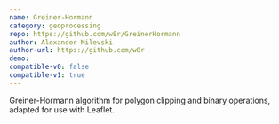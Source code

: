 ```yaml
---
name: Greiner-Hormann
category: geoprocessing
repo: https://github.com/w8r/GreinerHormann
author: Alexander Milevski
author-url: https://github.com/w8r
demo: 
compatible-v0: false
compatible-v1: true
---
```


Greiner-Hormann algorithm for polygon clipping and binary operations, adapted for use with Leaflet.
